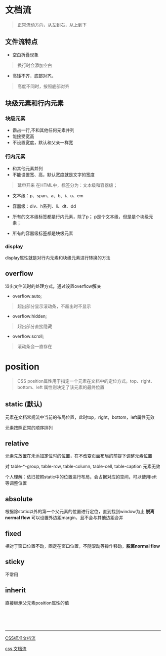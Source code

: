# 文档流
> 正常流动方向，从左到右，从上到下
## 文件流特点
- 空白折叠现象
> 换行时会添加空白

- 高矮不齐，底部对齐。
> 高度不同时，按照底部对齐
## 块级元素和行内元素
### 块级元素
- 霸占一行,不和其他任何元素并列
- 能接受宽高
- 不设置宽度，默认和父亲一样宽

### 行内元素
- 和其他元素并列
- 不能设置宽、高，默认宽度就是文字的宽度

> 延申开来
在HTML中，标签分为：文本级和容器级；
- 文本级：p、span、a、b、i、u、em
- 容器级：div、h系列、li、dt、dd

- 所有的文本级标签都是行内元素，除了p； p是个文本级，但是是个块级元素；

- 所有的容器级标签都是块级元素

### display
display属性就是对行内元素和块级元素进行转换的方法
## overflow
溢出文件流时的处理方式，通过设置overflow解决
- overflow:auto;
> 超出部分显示滚动条，不超出时不显示
- overflow:hidden;
> 超出部分直接隐藏
- overflow:scroll;
> 滚动条会一直存在

# position

> CSS position属性用于指定一个元素在文档中的定位方式。top、right、bottom、left 属性则决定了该元素的最终位置

## static (默认)
元素在文档常规流中当前的布局位置，此时top，right，bottom，left属性无效

元素按照正常的顺序排列

## relative
元素先放置在未添加定位时的位置，在不改变页面布局的前提下调整元素位置

对 table-*-group, table-row, table-column, table-cell, table-caption 元素无效

个人理解：依旧按照static中的位置进行布局，会占据对应的空间，可以使用left等调整位置
## absolute
根据除static以外的第一个父元素的位置进行定位，直到找到window为止 **脱离normal flow**
可以设置外边距margin，且不会与其他边距合并

## fixed

相对于窗口位置不动，固定在窗口位置，不随滚动等操作移动，**脱离normal flow**

## sticky
不常用
## inherit
直接继承父元素position属性的值

<br><br><br><hr>
[CSS标准文档流](https://www.jianshu.com/p/4921ba9e101d)

[css 文档流](https://zhuanlan.zhihu.com/p/102140158)